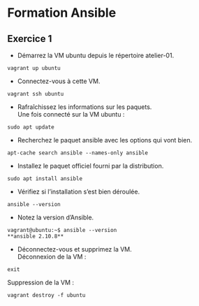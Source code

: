 # Formation Ansible

## Exercice 1

- Démarrez la VM ubuntu depuis le répertoire atelier-01.
```
vagrant up ubuntu
```

- Connectez-vous à cette VM.
```
vagrant ssh ubuntu
```

- Rafraîchissez les informations sur les paquets.  
Une fois connecté sur la VM ubuntu :
```
sudo apt update
```

- Recherchez le paquet ansible avec les options qui vont bien.
```
apt-cache search ansible --names-only ansible
```

- Installez le paquet officiel fourni par la distribution.
```
sudo apt install ansible
```

- Vérifiez si l’installation s’est bien déroulée.
```
ansible --version
```

- Notez la version d’Ansible.
```
vagrant@ubuntu:~$ ansible --version
**ansible 2.10.8**
```

- Déconnectez-vous et supprimez la VM.  
Déconnexion de la VM :
```
exit
```
Suppression de la VM :
```
vagrant destroy -f ubuntu
```

